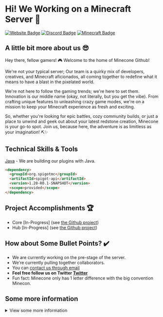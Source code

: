 # Hi! We Working on a Minecraft Server :wave:

[![Website Badge](https://img.shields.io/badge/Website-Minecone-informational?style=flat&logo=iTerm2&logoColor=white&color=3CB371)](https://www.minecone.net/)
[![Discord Badge](https://img.shields.io/badge/Discord-Minecone-informational?style=flat&logo=Discord&logoColor=white&color=3CB371)](https://www.discord.com/)
[![Minecraft Badge](https://img.shields.io/badge/Project-Minecraft-informational?style=flat&logo=Nintendo%20GameCube&logoColor=white&color=3CB371)](https://www.minecone.net/discord)

## A little bit more about us :sunglasses:

Hey there, fellow gamers! 🎮 Welcome to the home of Minecone Github!

We're not your typical server; Our team is a quirky mix of developers, creatives, and Minecraft aficionados, all coming together to redefine what it means to have a blast in the pixelated world.

We're not here to follow the gaming trends; we're here to set them. Innovation is our middle name (okay, not literally, but you get the vibe). From crafting unique features to unleashing crazy game modes, we're on a mission to keep your Minecraft experience as fresh and exciting.

So, whether you're looking for epic battles, cozy community builds, or just a place to unwind and geek out about your latest redstone creation, Minecone is your go-to spot. Join us, because here, the adventure is as limitless as your imagination! ⛏️✨

## Technical Skills & Tools

[Java](https://developer.mozilla.org/en-US/docs/Web/html) - We are building our plugins with Java.
```html
<dependency>
  <groupId>org.spigotmc</groupId>
  <artifactId>spigot-api</artifactId>
  <version>1.20-R0.1-SNAPSHOT</version>
  <scope>provided</scope>
</dependency>
```

## Project Accomplishments :trophy:

- Core [In-Progress] (see [the Github project](https://github.com/MineconeMC/Core))
- Hub [In-Progress] (see [the Github project](https://github.com/MineconeMC/Hub))

## How about Some Bullet Points? :heavy_check_mark:

- We are currently working on the pre-stage of the server.
- We're currently pulling together collaborators.
- You can [contact us through email](mailto:info@minecone.net)
- **Feel free follow us on Twitter [Twitter](https://twitter.com/mineconemc)**
- Fun fact: Minecone only has 1 letter difference with the big convention Minecon.

## Some more information

<details>
<summary>View some more information</summary>
</details>
